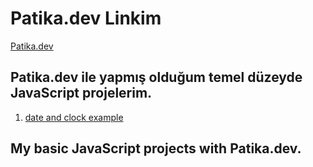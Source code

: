 # Patika.dev Linkim
[Patika.dev](https://app.patika.dev/ozanbyrm)

##  Patika.dev ile yapmış olduğum temel düzeyde JavaScript projelerim.
1. [date and clock example](https://ozanbayramm.github.io/JavaScriptBasicProjects/JavaScript-Saat-Ve-Karsilama-Odevi/index)

## My basic JavaScript projects with Patika.dev.
